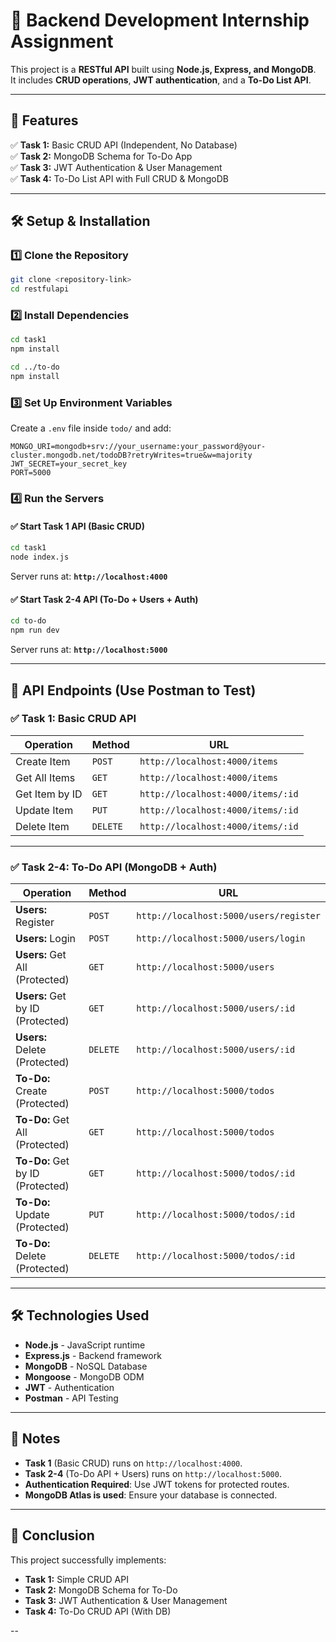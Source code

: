 # 📌 Backend Development Internship Assignment

This project is a **RESTful API** built using **Node.js, Express, and MongoDB**.  
It includes **CRUD operations**, **JWT authentication**, and a **To-Do List API**.

---

## 🚀 Features
✅ **Task 1:** Basic CRUD API (Independent, No Database)  
✅ **Task 2:** MongoDB Schema for To-Do App  
✅ **Task 3:** JWT Authentication & User Management  
✅ **Task 4:** To-Do List API with Full CRUD & MongoDB  

---   

## 🛠️ Setup & Installation

### **1️⃣ Clone the Repository**
```sh
git clone <repository-link>
cd restfulapi
```

### **2️⃣ Install Dependencies**
```sh
cd task1
npm install

cd ../to-do
npm install
```

### **3️⃣ Set Up Environment Variables**
Create a `.env` file inside `todo/` and add:
```
MONGO_URI=mongodb+srv://your_username:your_password@your-cluster.mongodb.net/todoDB?retryWrites=true&w=majority
JWT_SECRET=your_secret_key
PORT=5000
```

### **4️⃣ Run the Servers**
#### ✅ **Start Task 1 API (Basic CRUD)**
```sh
cd task1
node index.js
```
Server runs at: **`http://localhost:4000`**

#### ✅ **Start Task 2-4 API (To-Do + Users + Auth)**
```sh
cd to-do
npm run dev
```
Server runs at: **`http://localhost:5000`**

---

## 📌 API Endpoints (Use Postman to Test)

### **✅ Task 1: Basic CRUD API**
| Operation  | Method | URL |
|------------|--------|--------------------------------|
| Create Item | `POST` | `http://localhost:4000/items` |
| Get All Items | `GET` | `http://localhost:4000/items` |
| Get Item by ID | `GET` | `http://localhost:4000/items/:id` |
| Update Item | `PUT` | `http://localhost:4000/items/:id` |
| Delete Item | `DELETE` | `http://localhost:4000/items/:id` |

---

### **✅ Task 2-4: To-Do API (MongoDB + Auth)**
| Operation  | Method | URL |
|------------|--------|--------------------------------|
| **Users:** Register | `POST` | `http://localhost:5000/users/register` |
| **Users:** Login | `POST` | `http://localhost:5000/users/login` |
| **Users:** Get All (Protected) | `GET` | `http://localhost:5000/users` |
| **Users:** Get by ID (Protected) | `GET` | `http://localhost:5000/users/:id` |
| **Users:** Delete (Protected) | `DELETE` | `http://localhost:5000/users/:id` |
| **To-Do:** Create (Protected) | `POST` | `http://localhost:5000/todos` |
| **To-Do:** Get All (Protected) | `GET` | `http://localhost:5000/todos` |
| **To-Do:** Get by ID (Protected) | `GET` | `http://localhost:5000/todos/:id` |
| **To-Do:** Update (Protected) | `PUT` | `http://localhost:5000/todos/:id` |
| **To-Do:** Delete (Protected) | `DELETE` | `http://localhost:5000/todos/:id` |

---

## 🛠 Technologies Used
- **Node.js** - JavaScript runtime  
- **Express.js** - Backend framework  
- **MongoDB** - NoSQL Database  
- **Mongoose** - MongoDB ODM  
- **JWT** - Authentication  
- **Postman** - API Testing  

---

## 📌 Notes
- **Task 1** (Basic CRUD) runs on `http://localhost:4000`.  
- **Task 2-4** (To-Do API + Users) runs on `http://localhost:5000`.  
- **Authentication Required**: Use JWT tokens for protected routes.  
- **MongoDB Atlas is used**: Ensure your database is connected.  

---

## 🎯 Conclusion
This project successfully implements:
- **Task 1:** Simple CRUD API
- **Task 2:** MongoDB Schema for To-Do   
- **Task 3:** JWT Authentication & User Management   
- **Task 4:** To-Do CRUD API (With DB)

--
